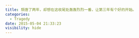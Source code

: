 ```yaml
---
title: 颓唐了两年，却想在这收尾处轰轰烈烈一番，让第三年有个好的开始。
categories:
  - Tragedy
date: 2015-05-04 21:33:23
visibility: hide
---
```

